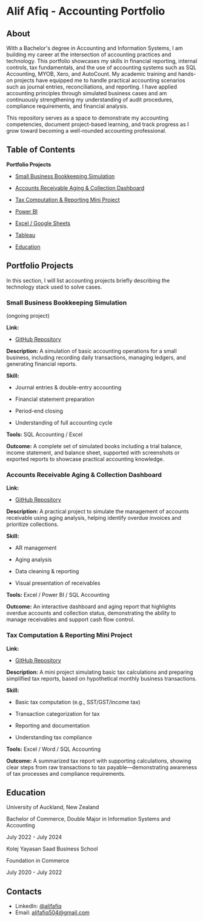 # Alif Afiq - Accounting Portfolio
## About
With a Bachelor's degree in Accounting and Information Systems, I am building my career at the intersection of accounting practices and technology. This portfolio showcases my skills in financial reporting, internal controls, tax fundamentals, and the use of accounting systems such as SQL Accounting, MYOB, Xero, and AutoCount. My academic training and hands-on projects have equipped me to handle practical accounting scenarios such as journal entries, reconciliations, and reporting. I have applied accounting principles through simulated business cases and am continuously strengthening my understanding of audit procedures, compliance requirements, and financial analysis.

This repository serves as a space to demonstrate my accounting competencies, document project-based learning, and track progress as I grow toward becoming a well-rounded accounting professional.


## Table of Contents

**Portfolio Projects**

- [Small Business Bookkeeping Simulation](#small-business-bookkeeping-simulation) 
  


- [Accounts Receivable Aging & Collection Dashboard](#accounts-receivable-aging-&-collection-dashboard) 
  


- [Tax Computation & Reporting Mini Project](#tax-computation-&-reporting-mini-project) 
  
  
  
- [Power BI](https://github.com/AlifAfiq/Sales-Dashboard-Common-)
  
- [Excel / Google Sheets](https://github.com/AlifAfiq/Simple-Excel-Dashboard)
  
- [Tableau](https://public.tableau.com/app/profile/muhammad.alif.afiq.bin.khairul.anuar/vizzes)

- [Education](#education)




## Portfolio Projects
In this section, I will list accounting projects briefly describing the technology stack used to solve cases.

### Small Business Bookkeeping Simulation

(ongoing project)

**Link:**
  - [GitHub Repository](https://github.com/AlifAfiq/Small-Business-Bookkeeping-Simulation)

**Description:** A simulation of basic accounting operations for a small business, including recording daily transactions, managing ledgers, and generating financial reports.

**Skill:**

- Journal entries & double-entry accounting

- Financial statement preparation

- Period-end closing

- Understanding of full accounting cycle

**Tools:** SQL Accounting / Excel

**Outcome:** A complete set of simulated books including a trial balance, income statement, and balance sheet, supported with screenshots or exported reports to showcase practical accounting knowledge.



### Accounts Receivable Aging & Collection Dashboard

**Link:** 

  - [GitHub Repository](https://github.com/AlifAfiq/Accounts-Receivable-Aging-Collection-Dashboard)

**Description:** A practical project to simulate the management of accounts receivable using aging analysis, helping identify overdue invoices and prioritize collections.

**Skill:**

- AR management

- Aging analysis

- Data cleaning & reporting

- Visual presentation of receivables

**Tools:** Excel / Power BI / SQL Accounting

**Outcome:** An interactive dashboard and aging report that highlights overdue accounts and collection status, demonstrating the ability to manage receivables and support cash flow control.


  

### Tax Computation & Reporting Mini Project

**Link:** 

  - [GitHub Repository](https://github.com/AlifAfiq/Tax-Computation-Reporting-Mini-Project)

**Description:** A mini project simulating basic tax calculations and preparing simplified tax reports, based on hypothetical monthly business transactions.

**Skill:**

- Basic tax computation (e.g., SST/GST/income tax)

- Transaction categorization for tax

- Reporting and documentation

- Understanding tax compliance

**Tools:** Excel / Word / SQL Accounting

**Outcome:** A summarized tax report with supporting calculations, showing clear steps from raw transactions to tax payable—demonstrating awareness of tax processes and compliance requirements.






## Education

University of Auckland, New Zealand 

Bachelor of Commerce, Double Major in Information Systems and Accounting

July 2022 - July 2024




Kolej Yayasan Saad Business School 

Foundation in Commerce

July 2020 - July 2022


## Contacts
- LinkedIn: [@alifafiq](www.linkedin.com/in/muhammad-alif-afiq-538a2b268)
- Email: alifafiq504@gmail.com
